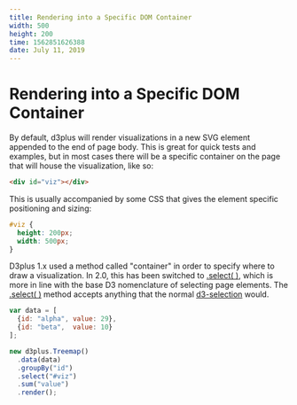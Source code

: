 ```yaml
---
title: Rendering into a Specific DOM Container
width: 500
height: 200
time: 1562851626388
date: July 11, 2019
---
```


[width]: 500
[height]: 200

# Rendering into a Specific DOM Container

By default, d3plus will render visualizations in a new SVG element appended to the end of page body. This is great for quick tests and examples, but in most cases there will be a specific container on the page that will house the visualization, like so:

```html
<div id="viz"></div>
```

This is usually accompanied by some CSS that gives the element specific positioning and sizing:

```css
#viz {
  height: 200px;
  width: 500px;
}
```

D3plus 1.x used a method called "container" in order to specify where to draw a visualization. In 2.0, this has been switched to [.select( )](http://d3plus.org/docs/#Viz.select), which is more in line with the base D3 nomenclature of selecting page elements. The [.select( )](http://d3plus.org/docs/#Viz.select) method accepts anything that the normal [d3-selection](https://github.com/d3/d3-selection#selecting-elements) would.

```js
var data = [
  {id: "alpha", value: 29},
  {id: "beta",  value: 10}
];

new d3plus.Treemap()
  .data(data)
  .groupBy("id")
  .select("#viz")
  .sum("value")
  .render();
```
